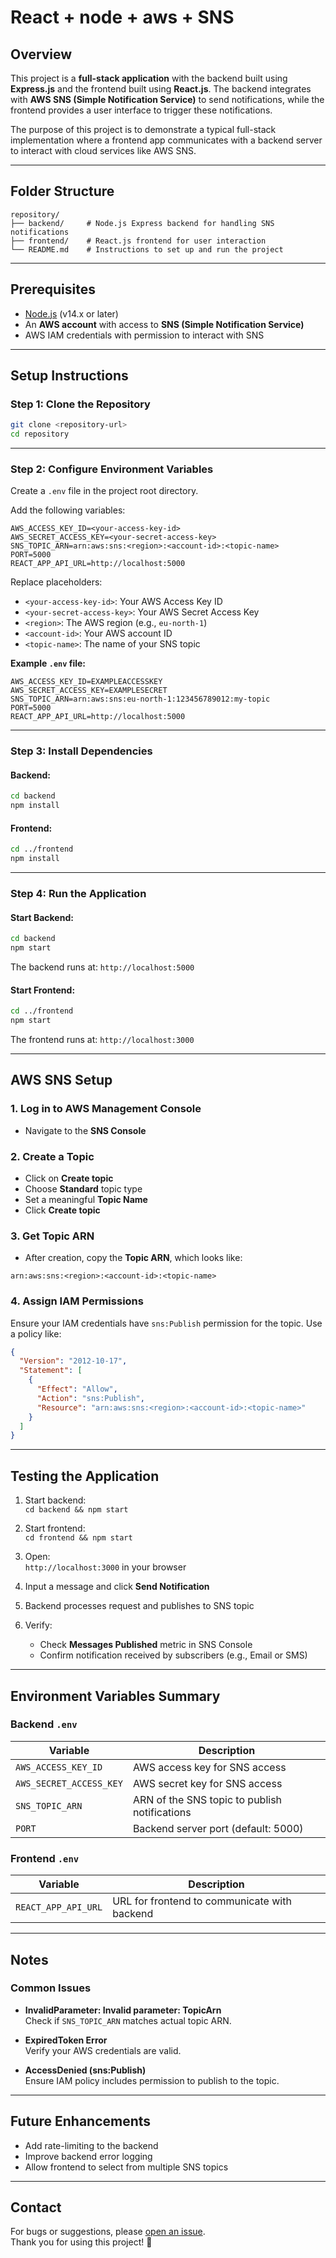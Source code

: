 # React + node + aws + SNS

## Overview

This project is a **full-stack application** with the backend built using **Express.js** and the frontend built using **React.js**. The backend integrates with **AWS SNS (Simple Notification Service)** to send notifications, while the frontend provides a user interface to trigger these notifications.

The purpose of this project is to demonstrate a typical full-stack implementation where a frontend app communicates with a backend server to interact with cloud services like AWS SNS.

---

## Folder Structure

```
repository/
├── backend/     # Node.js Express backend for handling SNS notifications
├── frontend/    # React.js frontend for user interaction
└── README.md    # Instructions to set up and run the project
```

---

## Prerequisites

- [Node.js](https://nodejs.org/) (v14.x or later)
- An **AWS account** with access to **SNS (Simple Notification Service)**
- AWS IAM credentials with permission to interact with SNS

---

## Setup Instructions

### Step 1: Clone the Repository

```bash
git clone <repository-url>
cd repository
```

---

### Step 2: Configure Environment Variables

Create a `.env` file in the project root directory.

Add the following variables:

```env
AWS_ACCESS_KEY_ID=<your-access-key-id>
AWS_SECRET_ACCESS_KEY=<your-secret-access-key>
SNS_TOPIC_ARN=arn:aws:sns:<region>:<account-id>:<topic-name>
PORT=5000
REACT_APP_API_URL=http://localhost:5000
```

Replace placeholders:

- `<your-access-key-id>`: Your AWS Access Key ID
- `<your-secret-access-key>`: Your AWS Secret Access Key
- `<region>`: The AWS region (e.g., `eu-north-1`)
- `<account-id>`: Your AWS account ID
- `<topic-name>`: The name of your SNS topic

**Example `.env` file:**

```env
AWS_ACCESS_KEY_ID=EXAMPLEACCESSKEY
AWS_SECRET_ACCESS_KEY=EXAMPLESECRET
SNS_TOPIC_ARN=arn:aws:sns:eu-north-1:123456789012:my-topic
PORT=5000
REACT_APP_API_URL=http://localhost:5000
```

---

### Step 3: Install Dependencies

#### Backend:

```bash
cd backend
npm install
```

#### Frontend:

```bash
cd ../frontend
npm install
```

---

### Step 4: Run the Application

#### Start Backend:

```bash
cd backend
npm start
```

The backend runs at: `http://localhost:5000`

#### Start Frontend:

```bash
cd ../frontend
npm start
```

The frontend runs at: `http://localhost:3000`

---

## AWS SNS Setup

### 1. Log in to AWS Management Console
- Navigate to the **SNS Console**

### 2. Create a Topic
- Click on **Create topic**
- Choose **Standard** topic type
- Set a meaningful **Topic Name**
- Click **Create topic**

### 3. Get Topic ARN
- After creation, copy the **Topic ARN**, which looks like:

```
arn:aws:sns:<region>:<account-id>:<topic-name>
```

### 4. Assign IAM Permissions

Ensure your IAM credentials have `sns:Publish` permission for the topic. Use a policy like:

```json
{
  "Version": "2012-10-17",
  "Statement": [
    {
      "Effect": "Allow",
      "Action": "sns:Publish",
      "Resource": "arn:aws:sns:<region>:<account-id>:<topic-name>"
    }
  ]
}
```

---

## Testing the Application

1. Start backend:  
   `cd backend && npm start`

2. Start frontend:  
   `cd frontend && npm start`

3. Open:  
   `http://localhost:3000` in your browser

4. Input a message and click **Send Notification**

5. Backend processes request and publishes to SNS topic

6. Verify:
   - Check **Messages Published** metric in SNS Console
   - Confirm notification received by subscribers (e.g., Email or SMS)

---

## Environment Variables Summary

### Backend `.env`

| Variable                 | Description                                         |
|--------------------------|-----------------------------------------------------|
| `AWS_ACCESS_KEY_ID`      | AWS access key for SNS access                       |
| `AWS_SECRET_ACCESS_KEY`  | AWS secret key for SNS access                       |
| `SNS_TOPIC_ARN`          | ARN of the SNS topic to publish notifications       |
| `PORT`                   | Backend server port (default: 5000)                 |

### Frontend `.env`

| Variable              | Description                                         |
|-----------------------|-----------------------------------------------------|
| `REACT_APP_API_URL`   | URL for frontend to communicate with backend        |

---

## Notes

### Common Issues

- **InvalidParameter: Invalid parameter: TopicArn**  
  Check if `SNS_TOPIC_ARN` matches actual topic ARN.

- **ExpiredToken Error**  
  Verify your AWS credentials are valid.

- **AccessDenied (sns:Publish)**  
  Ensure IAM policy includes permission to publish to the topic.

---

## Future Enhancements

- Add rate-limiting to the backend
- Improve backend error logging
- Allow frontend to select from multiple SNS topics

---

## Contact

For bugs or suggestions, please [open an issue](https://github.com/your-repo/issues).  
Thank you for using this project! 🚀
